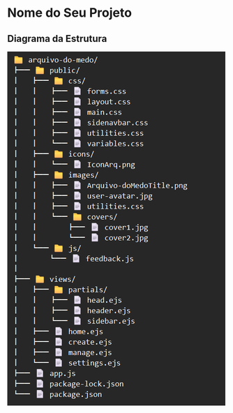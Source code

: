 # Nome do Seu Projeto

## Diagrama da Estrutura

![Diagrama da Estrutura do Projeto](ReadmeMidia/Esqueleto.png)